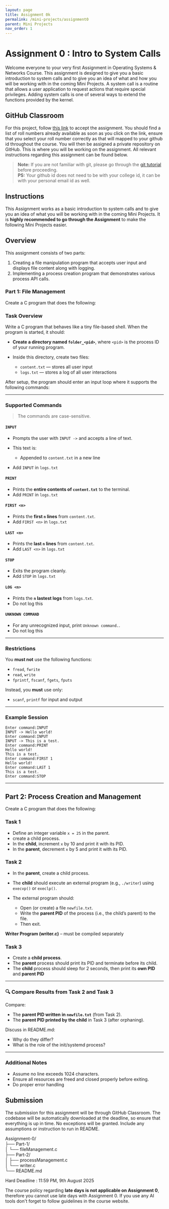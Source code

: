 ```yaml
---
layout: page
title: Assignment 0k
permalink: /mini-projects/assignment0
parent: Mini Projects
nav_order: 1
---
```


# Assignment 0 : Intro to System Calls
Welcome everyone to your very first Assignment in Operating Systems & Networks Course. This assignment is designed to give you a basic introduction to system calls and to give you an idea of what and how you will be working with in the coming Mini Projects.
A system call is a routine that allows a user application to request actions that require special privileges. Adding system calls is one of several ways to extend the functions provided by the kernel.

## GitHub Classroom

For this project, follow [this link](https://classroom.github.com/a/WVXI1UQX) to accept the assignment. You should find a list of roll numbers already available as soon as you click on the link, ensure that you select your roll number correctly as that will mapped to your github id throughout the course. 
You will then be assigned a private repository on GitHub. This is where you will be working on the assignment. All relevant instructions regarding this assignment can be found below.   

> **Note:** If you are not familiar with git, please go through the [git tutorial](https://rogerdudler.github.io/git-guide/) before proceeding.  
> **PS:** Your github id does not need to be with your college id, it can be with your personal email id as well.

## Instructions

This Assignment works as a basic introduction to system calls and to give you an idea of what you will be working with in the coming Mini Projects. It is **highly recommended to go through the Assignment** to make the following Mini Projects easier.

## Overview

This assignment consists of two parts:
1. Creating a file manipulation program that accepts user input and displays file content along with logging.
2. Implementing a process creation program that demonstrates various process API calls.

### Part 1: File Management
Create a C program that does the following:

### **Task Overview**

Write a C program that behaves like a tiny file-based shell. When the program is started, it should:

* **Create a directory named `folder_<pid>`**, where `<pid>` is the process ID of your running program.
* Inside this directory, create two files:

  * `content.txt` — stores all user input
  * `logs.txt` — stores a log of all user interactions

After setup, the program should enter an input loop where it supports the following commands:

---

### **Supported Commands**

> The commands are case-sensitive.

#### `INPUT`

* Prompts the user with `INPUT ->` and accepts a line of text.
* This text is:

  * Appended to `content.txt` in a new line
* Add `INPUT` in `logs.txt`

#### `PRINT`

* Prints the **entire contents of `content.txt`** to the terminal.
* Add `PRINT` in `logs.txt`

#### `FIRST <n>`

* Prints the **first `n` lines** from `content.txt`.
* Add `FIRST <n>` in `logs.txt`

#### `LAST <n>`

* Prints the **last `n` lines** from `content.txt`.
* Add `LAST <n>` in `logs.txt`

#### `STOP`

* Exits the program cleanly.
* Add `STOP` in `logs.txt`

#### `LOG <n>`

* Prints the **`n` lastest logs** from `logs.txt`.
* Do not log this

#### `UNKNOWN COMMAND`

* For any unrecognized input, print `Unknown command.`.
* Do not log this

---

### **Restrictions**

You **must not** use the following functions:

* `fread`, `fwrite`
* `read`, `write`
* `fprintf`, `fscanf`, `fgets`, `fputs`

Instead, you **must** use only:

* `scanf`, `printf` for input and output
---

### **Example Session**

```
Enter command:INPUT
INPUT -> Hello world!
Enter command:INPUT
INPUT -> This is a test.
Enter command:PRINT
Hello world!
This is a test.
Enter command:FIRST 1
Hello world!
Enter command:LAST 1
This is a test.
Enter command:STOP
```

---




## Part 2: Process Creation and Management
Create a C program that does the following:

### **Task 1**
* Define an integer variable `x = 25` in the parent.
* create a child process.
* In the **child**, increment `x` by 10 and print it with its PID.
* In the **parent**, decrement `x` by 5 and print it with its PID.

### **Task 2**

* In the **parent**,  create a child process.
* The **child** should execute an external program (e.g., `./writer`) using `execvp()` or `execlp()`.
* The external program should:

  * Open (or create) a file `newfile.txt`.
  * Write the **parent PID** of the process (i.e., the child’s parent) to the file.
  * Then exit.

**Writer Program (writer.c)** – must be compiled separately

###  **Task 3**

* Create a **child process**.
* The **parent** process should print its PID and terminate before its child.
* The **child** process should sleep for 2 seconds, then print its **own PID** and **parent PID**

---

### 🔍 **Compare Results from Task 2 and Task 3**

Compare:

* The **parent PID written in `newfile.txt`** (from Task 2).
* The **parent PID printed by the child** in Task 3 (after orphaning).

Discuss in README.md:

* Why do they differ?
* What is the role of the init/systemd process?

---

### Additional Notes

* Assume no line exceeds 1024 characters.
* Ensure all resources are freed and closed properly before exiting.
* Do proper error handling 



## Submission

The submission for this assignment will be through GitHub Classroom. The codebase will be automatically downloaded at the deadline, so ensure that everything is up in time. No exceptions will be granted. Include any assumptions or instruction to run in README. 

Assignment-0/  
├── Part-1/  
│   └── fileManagement.c  
├── Part-2/  
│   ├── processManagement.c  
│   └── writer.c  
└── README.md




Hard Deadline : 11:59 PM, 9th August 2025

The course policy regarding **late days is not applicable on Assignment 0**, therefore you cannot use late days with Assignment 0. If you use any AI tools don't forget to follow guidelines in the course website.